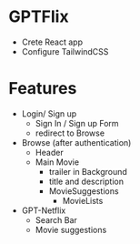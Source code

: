 # GPTFlix

- Crete React app
- Configure TailwindCSS

# Features

- Login/ Sign up
  - Sign In / Sign up Form
  - redirect to Browse
- Browse (after authentication)
  - Header
  - Main Movie
    - trailer in Background
    - title and description
    - MovieSuggestions
      - MovieLists
- GPT-Netflix
  - Search Bar
  - Movie suggestions
